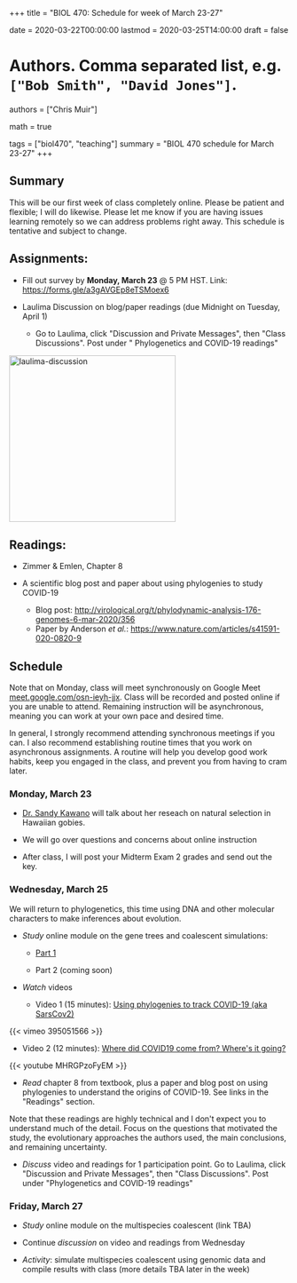 +++
title = "BIOL 470: Schedule for week of March 23-27"

date = 2020-03-22T00:00:00
lastmod = 2020-03-25T14:00:00
draft = false

# Authors. Comma separated list, e.g. `["Bob Smith", "David Jones"]`.
authors = ["Chris Muir"]

math = true

tags = ["biol470", "teaching"]
summary = "BIOL 470 schedule for March 23-27"
+++

## Summary

This will be our first week of class completely online. Please be patient and flexible; I will do likewise. Please let me know if you are having issues learning remotely so we can address problems right away. This schedule is tentative and subject to change.

## Assignments:

* Fill out survey by **Monday, March 23** @ 5 PM HST. Link: https://forms.gle/a3gAVGEp8eTSMoex6

* Laulima Discussion on blog/paper readings (due Midnight on Tuesday, April 1)

  - Go to Laulima, click "Discussion and Private Messages", then "Class Discussions". Post under "	Phylogenetics and COVID-19 readings"

<img alt = 'laulima-discussion' width='300' src='/img/laulima-discussion.png' ALIGN = 'center'/>

## Readings:

* Zimmer & Emlen, Chapter 8

* A scientific blog post and paper about using phylogenies to study COVID-19

  * Blog post: http://virological.org/t/phylodynamic-analysis-176-genomes-6-mar-2020/356
  * Paper by Anderson *et al.*: https://www.nature.com/articles/s41591-020-0820-9

## Schedule

Note that on Monday, class will meet synchronously on Google Meet [meet.google.com/osn-ieyh-jjx](https://meet.google.com/osn-ieyh-jjx). Class will be recorded and posted online if you are unable to attend. Remaining instruction will be asynchronous, meaning you can work at your own pace and desired time.

In general, I strongly recommend attending synchronous meetings if you can. I also recommend establishing routine times that you work on asynchronous assignments. A routine will help you develop good work habits, keep you engaged in the class, and prevent you from having to cram later.

### Monday, March 23

* [Dr. Sandy Kawano](https://sandykawano.weebly.com/) will talk about her reseach on natural selection in Hawaiian gobies.

* We will go over questions and concerns about online instruction

* After class, I will post your Midterm Exam 2 grades and send out the key.

### Wednesday, March 25

We will return to phylogenetics, this time using DNA and other molecular characters to make inferences about evolution.

* *Study* online module on the gene trees and coalescent simulations:

  - [Part 1](https://cdmuir.netlify.com/post/2020-03-25-biol470-gene-trees1)
  
  - Part 2 (coming soon)

* *Watch* videos

  - Video 1 (15 minutes): [Using phylogenies to track COVID-19 (aka SarsCov2)](https://vimeo.com/395051566)

{{< vimeo 395051566 >}}

  - Video 2 (12 minutes): [Where did COVID19 come from? Where's it going?](https://youtu.be/MHRGPzoFyEM)

{{< youtube MHRGPzoFyEM >}}


* *Read* chapter 8 from textbook, plus a paper and blog post on using phylogenies to understand the origins of COVID-19. See links in the "Readings" section.

Note that these readings are highly technical and I don't expect you to understand much of the detail. Focus on the questions that motivated the study, the evolutionary approaches the authors used, the main conclusions, and remaining uncertainty. 

* *Discuss* video and readings for 1 participation point. Go to Laulima, click "Discussion and Private Messages", then "Class Discussions". Post under "Phylogenetics and COVID-19 readings"

### Friday, March 27

* *Study* online module on the multispecies coalescent (link TBA)

* Continue *discussion* on video and readings from Wednesday

* *Activity*: simulate multispecies coalescent using genomic data and compile results with class (more details TBA later in the week)

